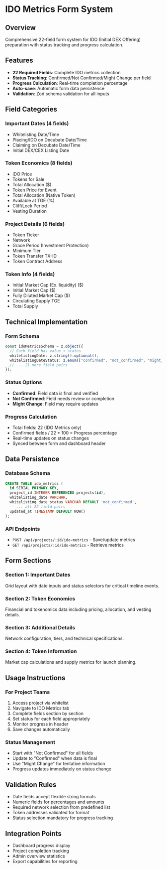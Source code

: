 # IDO Metrics Form System

## Overview
Comprehensive 22-field form system for IDO (Initial DEX Offering) preparation with status tracking and progress calculation.

## Features
- **22 Required Fields**: Complete IDO metrics collection
- **Status Tracking**: Confirmed/Not Confirmed/Might Change per field
- **Progress Calculation**: Real-time completion percentage
- **Auto-save**: Automatic form data persistence
- **Validation**: Zod schema validation for all inputs

## Field Categories

### Important Dates (4 fields)
- Whitelisting Date/Time
- Placing/IDO on Decubate Date/Time
- Claiming on Decubate Date/Time
- Initial DEX/CEX Listing Date

### Token Economics (8 fields)
- IDO Price
- Tokens for Sale
- Total Allocation ($)
- Token Price for Event
- Total Allocation (Native Token)
- Available at TGE (%)
- Cliff/Lock Period
- Vesting Duration

### Project Details (6 fields)
- Token Ticker
- Network
- Grace Period (Investment Protection)
- Minimum Tier
- Token Transfer TX-ID
- Token Contract Address

### Token Info (4 fields)
- Initial Market Cap (Ex. liquidity) ($)
- Initial Market Cap ($)
- Fully Diluted Market Cap ($)
- Circulating Supply TGE
- Total Supply

## Technical Implementation

### Form Schema
```typescript
const idoMetricsSchema = z.object({
  // Each field has value + status
  whitelistingDate: z.string().optional(),
  whitelistingDateStatus: z.enum(["confirmed", "not_confirmed", "might_change"]),
  // ... 21 more field pairs
});
```

### Status Options
- **Confirmed**: Field data is final and verified
- **Not Confirmed**: Field needs review or completion
- **Might Change**: Field may require updates

### Progress Calculation
- Total fields: 22 (IDO Metrics only)
- Confirmed fields / 22 * 100 = Progress percentage
- Real-time updates on status changes
- Synced between form and dashboard header

## Data Persistence

### Database Schema
```sql
CREATE TABLE ido_metrics (
  id SERIAL PRIMARY KEY,
  project_id INTEGER REFERENCES projects(id),
  whitelisting_date VARCHAR,
  whitelisting_date_status VARCHAR DEFAULT 'not_confirmed',
  -- ... all 22 field pairs
  updated_at TIMESTAMP DEFAULT NOW()
);
```

### API Endpoints
- `POST /api/projects/:id/ido-metrics` - Save/update metrics
- `GET /api/projects/:id/ido-metrics` - Retrieve metrics

## Form Sections

### Section 1: Important Dates
Grid layout with date inputs and status selectors for critical timeline events.

### Section 2: Token Economics
Financial and tokenomics data including pricing, allocation, and vesting details.

### Section 3: Additional Details
Network configuration, tiers, and technical specifications.

### Section 4: Token Information
Market cap calculations and supply metrics for launch planning.

## Usage Instructions

### For Project Teams
1. Access project via whitelist
2. Navigate to IDO Metrics tab
3. Complete fields section by section
4. Set status for each field appropriately
5. Monitor progress in header
6. Save changes automatically

### Status Management
- Start with "Not Confirmed" for all fields
- Update to "Confirmed" when data is final
- Use "Might Change" for tentative information
- Progress updates immediately on status change

## Validation Rules
- Date fields accept flexible string formats
- Numeric fields for percentages and amounts
- Required network selection from predefined list
- Token addresses validated for format
- Status selection mandatory for progress tracking

## Integration Points
- Dashboard progress display
- Project completion tracking
- Admin overview statistics
- Export capabilities for reporting